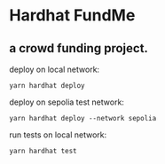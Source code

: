 # Hardhat FundMe

## a crowd funding project.



deploy on local network:

```shell
yarn hardhat deploy 
```
deploy on sepolia test network:

```shell
yarn hardhat deploy --network sepolia
```
run tests on local network:

```shell
yarn hardhat test
```



